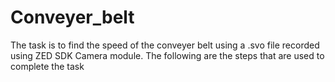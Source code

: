 # Conveyer_belt

The task is to find the speed of the conveyer belt using a .svo file recorded using ZED SDK Camera module. The following are the steps that are used to complete the task
